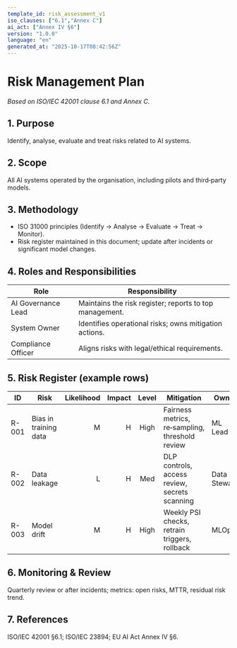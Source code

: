```yaml
---
template_id: risk_assessment_v1
iso_clauses: ["6.1","Annex C"]
ai_act: ["Annex IV §6"]
version: "1.0.0"
language: "en"
generated_at: "2025-10-17T08:42:56Z"
---
```


# Risk Management Plan  
*Based on ISO/IEC 42001 clause 6.1 and Annex C.*

## 1. Purpose  
Identify, analyse, evaluate and treat risks related to AI systems.

## 2. Scope  
All AI systems operated by the organisation, including pilots and third‑party models.

## 3. Methodology  
- ISO 31000 principles (Identify → Analyse → Evaluate → Treat → Monitor).  
- Risk register maintained in this document; update after incidents or significant model changes.  

## 4. Roles and Responsibilities  
| Role | Responsibility |
|------|----------------|
| AI Governance Lead | Maintains the risk register; reports to top management. |
| System Owner | Identifies operational risks; owns mitigation actions. |
| Compliance Officer | Aligns risks with legal/ethical requirements. |

## 5. Risk Register (example rows)  
| ID | Risk | Likelihood | Impact | Level | Mitigation | Owner | Status |
|----|------|-----------:|-------:|:-----:|------------|--------|--------|
| R-001 | Bias in training data | M | H | High | Fairness metrics, re‑sampling, threshold review | ML Lead | Open |
| R-002 | Data leakage | L | H | Med | DLP controls, access review, secrets scanning | Data Steward | Mitigated |
| R-003 | Model drift | M | H | High | Weekly PSI checks, retrain triggers, rollback | MLOps | Ongoing |

## 6. Monitoring & Review  
Quarterly review or after incidents; metrics: open risks, MTTR, residual risk trend.

## 7. References  
ISO/IEC 42001 §6.1; ISO/IEC 23894; EU AI Act Annex IV §6.
